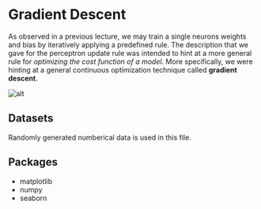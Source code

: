 # Gradient Descent
As observed in a previous lecture, we may train a single neurons weights and bias by iteratively applying a predefined rule. The description that we gave for the perceptron update rule was intended to hint at a more general rule for *optimizing the cost function of a model*. More specifically, we were hinting at a general continuous optimization technique called **gradient descent**. 

![alt](https://i.stack.imgur.com/recxI.png)

## Datasets
Randomly generated numberical data is used in this file.

## Packages
* matplotlib
* numpy
* seaborn

